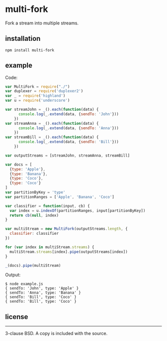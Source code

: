 # multi-fork

Fork a stream into multiple streams.

## installation

```npm install multi-fork```

## example

Code:

```javascript
var MultiFork = require("./")
var duplexer = require('duplexer2')
var _ = require('highland')
var u = require('underscore')

var streamJohn = _().each(function(data) {
      console.log(_.extend(data, {sendTo: 'John'}))
    })
var streamAnna = _().each(function(data) {
      console.log(_.extend(data, {sendTo: 'Anna'}))
    })
var streamBill = _().each(function(data) {
      console.log(_.extend(data, {sendTo: 'Bill'}))
    })

var outputStreams = [streamJohn, streamAnna, streamBill]

var docs = [
  {type: 'Apple'},
  {type: 'Banana'},
  {type: 'Coco'},
  {type: 'Coco'}
]
var partitionByKey = 'type'
var partitionRanges = ['Apple', 'Banana', 'Coco']

var classifier = function(input, cb) {
  var index = u.indexOf(partitionRanges, input[partitionByKey])
  return cb(null, index)
}

var multiStream = new MultiFork(outputStreams.length, {
  classifier: classifier
})

for (var index in multiStream.streams) {
  multiStream.streams[index].pipe(outputStreams[index])
}

_(docs).pipe(multiStream)
```

Output:

```
$ node example.js
{ sendTo: 'John', type: 'Apple' }
{ sendTo: 'Anna', type: 'Banana' }
{ sendTo: 'Bill', type: 'Coco' }
{ sendTo: 'Bill', type: 'Coco' }
```

## license
-------

3-clause BSD. A copy is included with the source.
